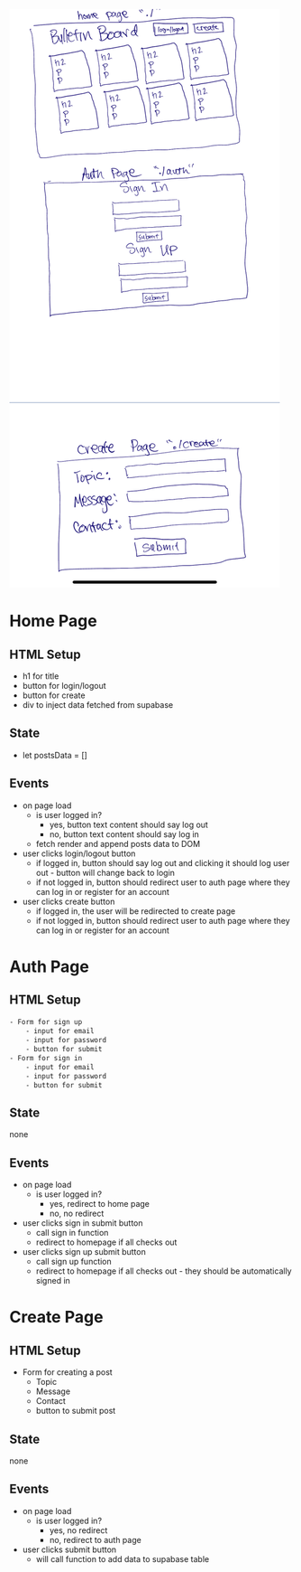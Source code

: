 !['wireframe for bulletin board app'](/assets/wireframe.jpeg)

# Home Page

## HTML Setup

-   h1 for title
-   button for login/logout
-   button for create
-   div to inject data fetched from supabase

## State

-   let postsData = []

## Events

-   on page load
    -   is user logged in?
        -   yes, button text content should say log out
        -   no, button text content should say log in
    -   fetch render and append posts data to DOM
-   user clicks login/logout button
    -   if logged in, button should say log out and clicking it should log user out - button will change back to login
    -   if not logged in, button should redirect user to auth page where they can log in or register for an account
-   user clicks create button
    -   if logged in, the user will be redirected to create page
    -   if not logged in, button should redirect user to auth page where they can log in or register for an account

# Auth Page

## HTML Setup

    - Form for sign up
        - input for email
        - input for password
        - button for submit
    - Form for sign in
        - input for email
        - input for password
        - button for submit

## State

none

## Events

-   on page load
    -   is user logged in?
        -   yes, redirect to home page
        -   no, no redirect
-   user clicks sign in submit button
    -   call sign in function
    -   redirect to homepage if all checks out
-   user clicks sign up submit button
    -   call sign up function
    -   redirect to homepage if all checks out - they should be automatically signed in

# Create Page

## HTML Setup

-   Form for creating a post
    -   Topic
    -   Message
    -   Contact
    -   button to submit post

## State

none

## Events

-   on page load
    -   is user logged in?
        -   yes, no redirect
        -   no, redirect to auth page
-   user clicks submit button
    -   will call function to add data to supabase table
